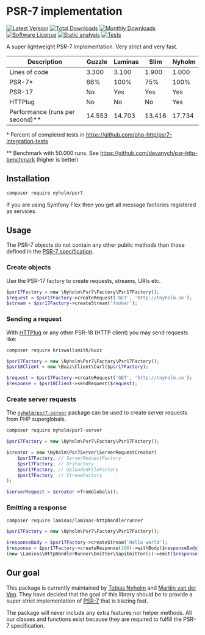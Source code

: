 # PSR-7 implementation

[![Latest Version](https://img.shields.io/github/release/Nyholm/psr7.svg?style=flat-square)](https://github.com/Nyholm/psr7/releases)
[![Total Downloads](https://poser.pugx.org/nyholm/psr7/downloads)](https://packagist.org/packages/nyholm/psr7)
[![Monthly Downloads](https://poser.pugx.org/nyholm/psr7/d/monthly.png)](https://packagist.org/packages/nyholm/psr7)
[![Software License](https://img.shields.io/badge/license-MIT-brightgreen.svg?style=flat-square)](LICENSE)
[![Static analysis](https://github.com/Nyholm/psr7/actions/workflows/static.yml/badge.svg?branch=master)](https://github.com/Nyholm/psr7/actions/workflows/static.yml?query=branch%3Amaster)
[![Tests](https://github.com/Nyholm/psr7/actions/workflows/tests.yml/badge.svg?branch=master)](https://github.com/Nyholm/psr7/actions/workflows/tests.yml?query=branch%3Amaster)

A super lightweight PSR-7 implementation. Very strict and very fast.

| Description | Guzzle | Laminas | Slim | Nyholm |
| ---- | ------ | ---- | ---- | ------ |
| Lines of code | 3.300 | 3.100 | 1.900 | 1.000 |
| PSR-7* | 66% | 100% | 75% | 100% |
| PSR-17 | No | Yes | Yes | Yes |
| HTTPlug | No | No | No | Yes |
| Performance (runs per second)** | 14.553 | 14.703 | 13.416 | 17.734 |

\* Percent of completed tests in https://github.com/php-http/psr7-integration-tests

\** Benchmark with 50.000 runs. See https://github.com/devanych/psr-http-benchmark (higher is better)

## Installation

```bash
composer require nyholm/psr7
```

If you are using Symfony Flex then you get all message factories registered as services.

## Usage

The PSR-7 objects do not contain any other public methods than those defined in
the [PSR-7 specification](https://www.php-fig.org/psr/psr-7/).

### Create objects

Use the PSR-17 factory to create requests, streams, URIs etc.

```php
$psr17Factory = new \Nyholm\Psr7\Factory\Psr17Factory();
$request = $psr17Factory->createRequest('GET', 'http://tnyholm.se');
$stream = $psr17Factory->createStream('foobar');
```

### Sending a request

With [HTTPlug](http://httplug.io/) or any other PSR-18 (HTTP client) you may send
requests like:

```bash
composer require kriswallsmith/buzz
```

```php
$psr17Factory = new \Nyholm\Psr7\Factory\Psr17Factory();
$psr18Client = new \Buzz\Client\Curl($psr17Factory);

$request = $psr17Factory->createRequest('GET', 'http://tnyholm.se');
$response = $psr18Client->sendRequest($request);
```

### Create server requests

The [`nyholm/psr7-server`](https://github.com/Nyholm/psr7-server) package can be used
to create server requests from PHP superglobals.

```bash
composer require nyholm/psr7-server
```

```php
$psr17Factory = new \Nyholm\Psr7\Factory\Psr17Factory();

$creator = new \Nyholm\Psr7Server\ServerRequestCreator(
    $psr17Factory, // ServerRequestFactory
    $psr17Factory, // UriFactory
    $psr17Factory, // UploadedFileFactory
    $psr17Factory  // StreamFactory
);

$serverRequest = $creator->fromGlobals();
```

### Emitting a response

```bash
composer require laminas/laminas-httphandlerrunner
```

```php
$psr17Factory = new \Nyholm\Psr7\Factory\Psr17Factory();

$responseBody = $psr17Factory->createStream('Hello world');
$response = $psr17Factory->createResponse(200)->withBody($responseBody);
(new \Laminas\HttpHandlerRunner\Emitter\SapiEmitter())->emit($response);
```

## Our goal

This package is currently maintained by [Tobias Nyholm](http://nyholm.se) and
[Martijn van der Ven](https://vanderven.se/martijn/). They have decided that the
goal of this library should be to provide a super strict implementation of
[PSR-7](https://www.php-fig.org/psr/psr-7/) that is blazing fast.

The package will never include any extra features nor helper methods. All our classes
and functions exist because they are required to fulfill the PSR-7 specification.
